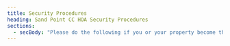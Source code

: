 ```yaml
---
title: Security Procedures
heading: Sand Point CC HOA Security Procedures
sections:
  - secBody: "Please do the following if you or your property become the victim of any type of crime no matter how small.\n\n1. Call the police and report it.  You can call 911 and tell them it is a non-emergency call or call the North Precinct at (206) 625-5011.  The majority of crime statements can be taken over the phone and require no officer visit. \r\r\n2. Contact Anita Hearl at 206-250-5944 or ahearl@windermere.com to report as well. Anita will inform the property manager or Security Guard. If appropriate an email \"Security Alert\" will go out to the community.\r\r\n3. Contact the security guard at 206-517-7962 if there is an issue during their hours. Solicitors, loud parties, suspicious behavior etc are all acceptable phone calls to make."
---
```


